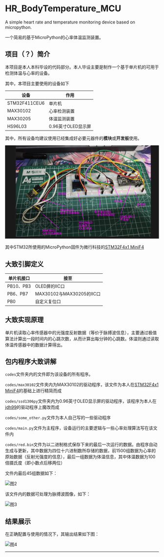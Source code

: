 # HR_BodyTemperature_MCU
A simple heart rate and temperature monitoring device based on micropython.

一个简易的基于MicroPython的心率体温监测装置。

## 项目（？）简介
本项目是本人本科毕设的代码部分。本人毕设主要是制作一个基于单片机的可用于检测体温与心率的设备。

其中，本项目主要使用的设备如下

|设备|作用|
|---|---|
|STM32F411CEU6|单片机|
|MAX30102|心率检测装置|
|MAX30205|体温监测装置|
|HS96L03|0.96英寸OLED显示屏|

其中，所有设备均建议使用已经集成好必要元器件的**模块**或**开发板**使用。

![图1](./imgs/img1.png)

其中STM32所使用的MicroPython固件为微行科技的[STM32F4x1 MiniF4](https://github.com/WeActStudio/WeActStudio.MiniSTM32F4x1)

## 大致引脚定义
|单片机接口|接至|
|---|---|
|PB10、PB3|OLED屏的IIC口|
|PB6、PB7|MAX30102与MAX30205的IIC口|
|PB0|自定义复位口|

## 大致实现原理
单片机读取心率传感器中的光强度反射数据（等价于脉搏波信息），主要通过极值算法计算出一段时间内的心跳次数，从而计算出每分钟的心跳数。体温则通过读取体温传感器中的数据计算得出。

## 包内程序大致讲解
```codes```文件夹内的文件即为该设备的所有程序。

```codes/max30102```文件夹内为MAX30102的驱动程序，该文件为本人在[STM32F4x1 MiniF4](https://github.com/kandizzy/esp32-micropython/blob/master/PPG/ppg/MAX30105.py)的基础上进行精简而成

```codes/ssd1306py```文件夹内为0.96英寸OLED显示屏的驱动程序，该程序为本人在[jdh99](https://blog.csdn.net/jdh99)的驱动程序上魔改而成

```codes/some_other.py```文件为本人自己写的一些驱动程序

```codes/main.py```文件为主程序，设备运行的主要逻辑与一些心率处理算法写在该文件内

```codes/red.bin```文件为以二进制格式保存下来的最后一次运行的数据。由程序自动生成与更新，其中数据为四位十六进制数所存储的数据，前1500组数据为心率的原始数据（反射光强度的信息），最后一组数据为体温信息，其中体温数据为100倍摄氏度（即小数点后移两位）

文件内最后45组数据如下：

![图2](./imgs/img2.png)

该文件内的数据可处理为脉搏波图像，如下：

![图3](./imgs/img3.png)

## 结果展示
在正确配置与使用的情况下，其输出结果如下图：

![图4](./imgs/img4.jpg)

***

